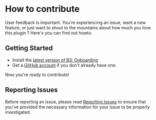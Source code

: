 # How to contribute

User feedback is important. You're experiencing an issue, want a new feature, or just want to shout to the mountains about how much you love this plugin ? Here's you can find out howto.

## Getting Started

* Install the [latest version of B3: Onboarding][latest]
* Get a [GitHub account][gh] if you don't already have one.

Now you're ready to contribute!

## Reporting Issues

Before reporting an issue, please read [Reporting Issues][report-issue] to ensure that you've provided the necessary information for your issue to be properly investigated.


[latest]: https://github.com/Beee4life/b3-onboarding
[gh]: https://github.com/signup/free 
[report-issue]: https://github.com/Beee4life/b3-onboarding/wiki/Reporting-Issues
